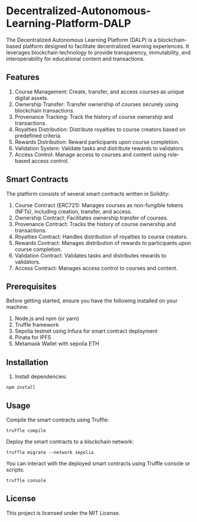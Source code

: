 # Decentralized-Autonomous-Learning-Platform-DALP
The Decentralized Autonomous Learning Platform (DALP) is a blockchain-based platform designed to facilitate decentralized learning experiences. It leverages blockchain technology to provide transparency, immutability, and interoperability for educational content and transactions.

## Features

1. Course Management: Create, transfer, and access courses as unique digital assets.
2. Ownership Transfer: Transfer ownership of courses securely using blockchain transactions.
3. Provenance Tracking: Track the history of course ownership and transactions.
4. Royalties Distribution: Distribute royalties to course creators based on predefined criteria.
5. Rewards Distribution: Reward participants upon course completion.
6. Validation System: Validate tasks and distribute rewards to validators.
7. Access Control: Manage access to courses and content using role-based access control.

## Smart Contracts

The platform consists of several smart contracts written in Solidity:

1. Course Contract (ERC721): Manages courses as non-fungible tokens (NFTs), including creation, transfer, and access.
2. Ownership Contract: Facilitates ownership transfer of courses.
3. Provenance Contract: Tracks the history of course ownership and transactions.
4. Royalties Contract: Handles distribution of royalties to course creators.
5. Rewards Contract: Manages distribution of rewards to participants upon course completion.
6. Validation Contract: Validates tasks and distributes rewards to validators.
7. Access Contract: Manages access control to courses and content.

## Prerequisites

Before getting started, ensure you have the following installed on your machine:

1. Node.js and npm (or yarn)
2. Truffle framework
3. Sepolia testnet using Infura for smart contract deployment 
4. Pinata for IPFS
5. Metamask Wallet with sepolia ETH

## Installation

1. Install dependencies:
```
npm install
```

## Usage

Compile the smart contracts using Truffle:
```
truffle compile
```

Deploy the smart contracts to a blockchain network:
```
truffle migrate --network sepolia
```

You can interact with the deployed smart contracts using Truffle console or scripts:
```
truffle console
```

## License

This project is licensed under the MIT License.
